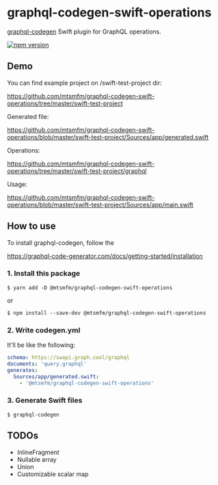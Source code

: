 # graphql-codegen-swift-operations

[graphql-codegen](https://graphql-code-generator.com/) Swift plugin for GraphQL operations.

[![npm version](https://badge.fury.io/js/%40mtsmfm%2Fgraphql-codegen-swift-operations.svg)](https://badge.fury.io/js/%40mtsmfm%2Fgraphql-codegen-swift-operations)

## Demo

You can find example project on /swift-test-project dir:

https://github.com/mtsmfm/graphql-codegen-swift-operations/tree/master/swift-test-project

Generated file:

https://github.com/mtsmfm/graphql-codegen-swift-operations/blob/master/swift-test-project/Sources/app/generated.swift

Operations:

https://github.com/mtsmfm/graphql-codegen-swift-operations/tree/master/swift-test-project/graphql

Usage:

https://github.com/mtsmfm/graphql-codegen-swift-operations/blob/master/swift-test-project/Sources/app/main.swift

## How to use

To install graphql-codegen, follow the

https://graphql-code-generator.com/docs/getting-started/installation

### 1. Install this package

```
$ yarn add -D @mtsmfm/graphql-codegen-swift-operations
```

or

```
$ npm install --save-dev @mtsmfm/graphql-codegen-swift-operations
```

### 2. Write codegen.yml

It'll be like the following:

```yaml
schema: https://swapi.graph.cool/graphql
documents: 'query.graphql'
generates:
  Sources/app/generated.swift:
    - '@mtsmfm/graphql-codegen-swift-operations'
```

### 3. Generate Swift files

```
$ graphql-codegen
```

## TODOs

- InlineFragment
- Nullable array
- Union
- Customizable scalar map
